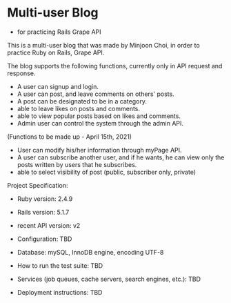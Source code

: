 # Multi-user Blog
* for practicing Rails Grape API

This is a multi-user blog that was made by Minjoon Choi, in order to practice Ruby on Rails, Grape API.

The blog supports the following functions, currently only in API request and response.
* A user can signup and login.
* A user can post, and leave comments on others' posts.
* A post can be designated to be in a category.
* able to leave likes on posts and comments.
* able to view popular posts based on likes and comments.
* Admin user can control the system through the admin API.

(Functions to be made up - April 15th, 2021)
* User can modify his/her information through myPage API.
* A user can subscribe another user, and if he wants, he can view only the posts written by users that he subscribes.
* able to select visibility of post (public, subscriber only, private)


Project Specification:

* Ruby version: 2.4.9

* Rails version: 5.1.7

* recent API version: v2

* Configuration: TBD

* Database: mySQL, InnoDB engine, encoding UTF-8

* How to run the test suite: TBD

* Services (job queues, cache servers, search engines, etc.): TBD

* Deployment instructions: TBD

